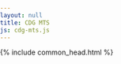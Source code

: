 ```yaml
---
layout: null
title: CDG MTS
js: cdg-mts.js
---
```


<html lang="ja">

<head>
  {% include common_head.html %}
  <script src="https://unpkg.com/osmtogeojson@2.2.12/osmtogeojson.js"></script>
  <style>
    body { margin: 0; padding: 0; }
    #map { position: absolute; top: 0; bottom: 0; width: 100%; }
    #places-dropdown {
        position: absolute;
        top: 10px;
        right: 10px;
        z-index: 999;
        padding: 5px 10px;
        font-size: 14px;
        background-color: white;
        border: 1px solid #ccc;
        border-radius: 4px;
        box-shadow: 0 2px 4px rgba(0, 0, 0, 0.1);
    }
    #places-dropdown option {
        font-size: 14px;
        padding: 4px 8px;
    }
</style>
</head>

<body>
  <div id="bottom">
  <div id='map' class="inner"></div>
</div>
</body>
<script>
  {% include {{ page.js }} %}
</script>

</html>